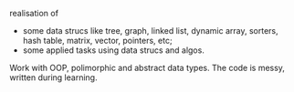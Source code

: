 realisation of 
  - some data strucs like tree, graph, linked list, dynamic array, sorters, hash table, matrix, vector, pointers, etc;
  - some applied tasks using data strucs and algos.

Work with OOP, polimorphic and abstract data types.
The code is messy, written during learning. 
